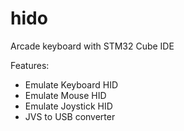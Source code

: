 # hido
Arcade keyboard with STM32 Cube IDE

Features:
- Emulate Keyboard HID
- Emulate Mouse HID
- Emulate Joystick HID
- JVS to USB converter


